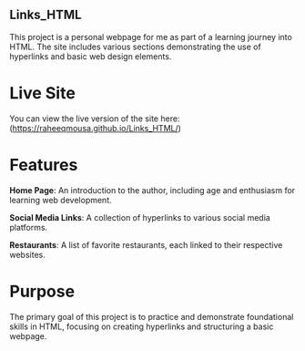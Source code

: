 ## Links_HTML
This project is a personal webpage for me as part of a learning journey into HTML. The site includes various sections demonstrating the use of hyperlinks and basic web design elements.​

# Live Site
You can view the live version of the site here: (https://raheeqmousa.github.io/Links_HTML/)

# Features
**Home Page**: An introduction to the author, including age and enthusiasm for learning web development.​

**Social Media Links**: A collection of hyperlinks to various social media platforms.​

**Restaurants**: A list of favorite restaurants, each linked to their respective websites.​

# Purpose
The primary goal of this project is to practice and demonstrate foundational skills in HTML, focusing on creating hyperlinks and structuring a basic webpage.​

